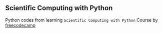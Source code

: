 ## Scientific Computing with Python
Python codes from learning `Scientific Computing with Python` Course by
[freecodecamp](https://freecodecamp.org/)
